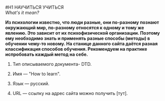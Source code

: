 #H1 НАУЧИТЬСЯ УЧИТЬСЯ  
*What's it mean?*  
  
   
   __Из психологии известно, что люди разные, они по-разному познают окружающий мир, по-разному относятся к одному и тому же явлению. Это зависит от их психофизической организации. Поэтому ему необходимо знать и применять разные способы (методы) в обучении чему-то новому. На станице данного сайта даётся разная классификация способов обучения. Рекомендуем на практике испробовать каждый метод на себе.__

1. Тип описываемого документа- DTD.

2. Имя — "How to learn".

3. Язык — русский.

4. URL — ссылку на адрес сайта можно получить [тут].
